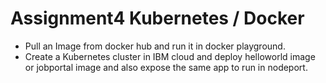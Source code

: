
# Assignment4 Kubernetes / Docker 

- Pull an Image from docker hub and run it in docker playground.  
- Create a Kubernetes cluster in IBM cloud and deploy helloworld image or jobportal image and also expose the same app to run in nodeport.
